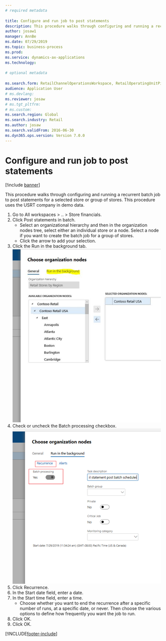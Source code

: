 ```yaml
--- 
# required metadata 
 
title: Configure and run job to post statements
description: This procedure walks through configuring and running a recurrent batch job to post statements for a selected store or group of stores. 
author: josaw1
manager: AnnBe 
ms.date: 07/29/2019
ms.topic: business-process 
ms.prod:  
ms.service: dynamics-ax-applications 
ms.technology:  
 
# optional metadata 
 
ms.search.form: RetailChannelOperationsWorkspace, RetailOperatingUnitPicker, SysRecurrence   
audience: Application User 
# ms.devlang:  
ms.reviewer: josaw
# ms.tgt_pltfrm:  
# ms.custom:  
ms.search.region: Global
ms.search.industry: Retail
ms.author: josaw
ms.search.validFrom: 2016-06-30 
ms.dyn365.ops.version: Version 7.0.0 
---
```

# Configure and run job to post statements

[!include [banner](../includes/banner.md)]

This procedure walks through configuring and running a recurrent batch job to post statements for a selected store or group of stores. This procedure uses the USRT company in demo data.

1. Go to All workspaces > .. > Store financials.
2. Click Post statements in batch.
    * Select an organizational hierarchy and then in the organization nodes tree, select either an individual store or a node. Select a node if you want to create the batch job for a group of stores.  
    * Click the arrow to add your selection.  
3. Click the Run in the background tab.
![Run in the background](../dev-itpro/media/runbackground.png "Run in the background") 
4. Check or uncheck the Batch processing checkbox.
![Batch Processing](../dev-itpro/media/batchprocessing.png "Batch Processing & Recurrance") 
5. Click Recurrence.
6. In the Start date field, enter a date.
7. In the Start time field, enter a time.
    * Choose whether you want to end the recurrence after a specific number of runs, at a specific date, or never. Then choose the various options to define how frequently you want the job to run.  
8. Click OK.
9. Click OK.



[!INCLUDE[footer-include](../../includes/footer-banner.md)]